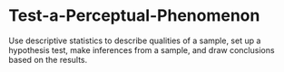 # Test-a-Perceptual-Phenomenon
Use descriptive statistics to describe qualities of a sample, set up a hypothesis test, make inferences from a sample, and draw conclusions based on the results.
